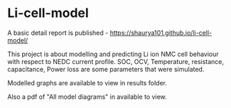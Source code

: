 # Li-cell-model
A basic detail report is published - https://shaurya101.github.io/li-cell-model/

This project is about modelling and predicting Li ion NMC cell behaviour with respect to NEDC current profile. SOC, OCV, Temperature, resistance, capacitance, Power loss are some parameters that were simulated.


Modelled graphs are available to view in results folder.

Also a pdf of "All model diagrams" in available to view.
